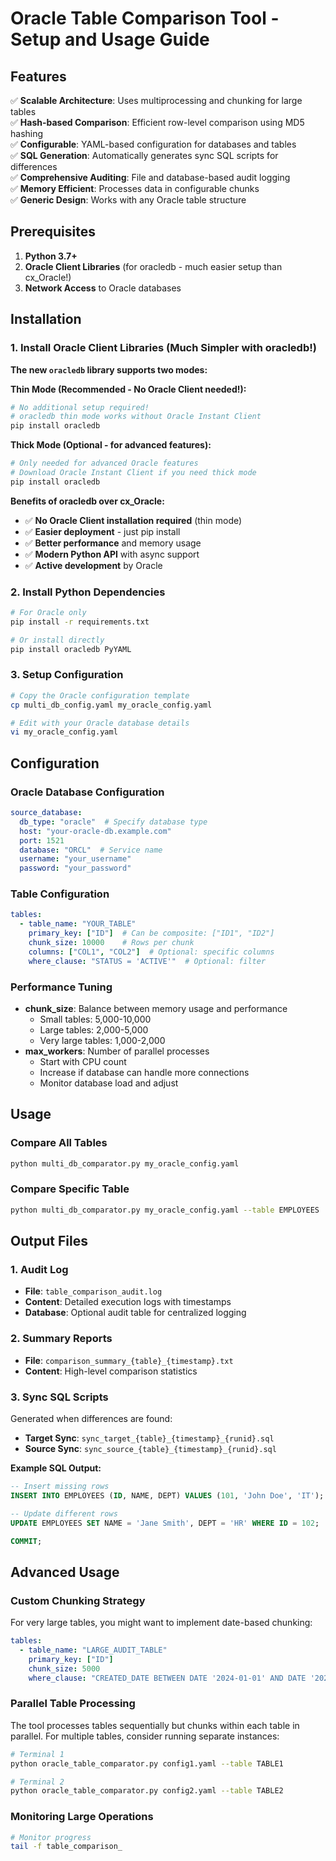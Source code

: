 # Oracle Table Comparison Tool - Setup and Usage Guide

## Features

✅ **Scalable Architecture**: Uses multiprocessing and chunking for large tables  
✅ **Hash-based Comparison**: Efficient row-level comparison using MD5 hashing  
✅ **Configurable**: YAML-based configuration for databases and tables  
✅ **SQL Generation**: Automatically generates sync SQL scripts for differences  
✅ **Comprehensive Auditing**: File and database-based audit logging  
✅ **Memory Efficient**: Processes data in configurable chunks  
✅ **Generic Design**: Works with any Oracle table structure  

## Prerequisites

1. **Python 3.7+**
2. **Oracle Client Libraries** (for oracledb - much easier setup than cx_Oracle!)
3. **Network Access** to Oracle databases

## Installation

### 1. Install Oracle Client Libraries (Much Simpler with oracledb!)

**The new `oracledb` library supports two modes:**

**Thin Mode (Recommended - No Oracle Client needed!):**
```bash
# No additional setup required! 
# oracledb thin mode works without Oracle Instant Client
pip install oracledb
```

**Thick Mode (Optional - for advanced features):**
```bash
# Only needed for advanced Oracle features
# Download Oracle Instant Client if you need thick mode
pip install oracledb
```

**Benefits of oracledb over cx_Oracle:**
- ✅ **No Oracle Client installation required** (thin mode)
- ✅ **Easier deployment** - just pip install
- ✅ **Better performance** and memory usage
- ✅ **Modern Python API** with async support
- ✅ **Active development** by Oracle

### 2. Install Python Dependencies

```bash
# For Oracle only
pip install -r requirements.txt

# Or install directly
pip install oracledb PyYAML
```

### 3. Setup Configuration

```bash
# Copy the Oracle configuration template
cp multi_db_config.yaml my_oracle_config.yaml

# Edit with your Oracle database details
vi my_oracle_config.yaml
```

## Configuration

### Oracle Database Configuration
```yaml
source_database:
  db_type: "oracle"  # Specify database type
  host: "your-oracle-db.example.com"
  port: 1521
  database: "ORCL"  # Service name
  username: "your_username"
  password: "your_password"
```

### Table Configuration
```yaml
tables:
  - table_name: "YOUR_TABLE"
    primary_key: ["ID"]  # Can be composite: ["ID1", "ID2"]
    chunk_size: 10000    # Rows per chunk
    columns: ["COL1", "COL2"]  # Optional: specific columns
    where_clause: "STATUS = 'ACTIVE'"  # Optional: filter
```

### Performance Tuning
- **chunk_size**: Balance between memory usage and performance
  - Small tables: 5,000-10,000
  - Large tables: 2,000-5,000
  - Very large tables: 1,000-2,000
- **max_workers**: Number of parallel processes
  - Start with CPU count
  - Increase if database can handle more connections
  - Monitor database load and adjust

## Usage

### Compare All Tables
```bash
python multi_db_comparator.py my_oracle_config.yaml
```

### Compare Specific Table
```bash
python multi_db_comparator.py my_oracle_config.yaml --table EMPLOYEES
```

## Output Files

### 1. Audit Log
- **File**: `table_comparison_audit.log`
- **Content**: Detailed execution logs with timestamps
- **Database**: Optional audit table for centralized logging

### 2. Summary Reports
- **File**: `comparison_summary_{table}_{timestamp}.txt`
- **Content**: High-level comparison statistics

### 3. Sync SQL Scripts
Generated when differences are found:
- **Target Sync**: `sync_target_{table}_{timestamp}_{runid}.sql`
- **Source Sync**: `sync_source_{table}_{timestamp}_{runid}.sql`

**Example SQL Output:**
```sql
-- Insert missing rows
INSERT INTO EMPLOYEES (ID, NAME, DEPT) VALUES (101, 'John Doe', 'IT');

-- Update different rows
UPDATE EMPLOYEES SET NAME = 'Jane Smith', DEPT = 'HR' WHERE ID = 102;

COMMIT;
```

## Advanced Usage

### Custom Chunking Strategy
For very large tables, you might want to implement date-based chunking:

```yaml
tables:
  - table_name: "LARGE_AUDIT_TABLE"
    primary_key: ["ID"]
    chunk_size: 5000
    where_clause: "CREATED_DATE BETWEEN DATE '2024-01-01' AND DATE '2024-01-31'"
```

### Parallel Table Processing
The tool processes tables sequentially but chunks within each table in parallel. For multiple tables, consider running separate instances:

```bash
# Terminal 1
python oracle_table_comparator.py config1.yaml --table TABLE1

# Terminal 2
python oracle_table_comparator.py config2.yaml --table TABLE2
```

### Monitoring Large Operations
```bash
# Monitor progress
tail -f table_comparison_